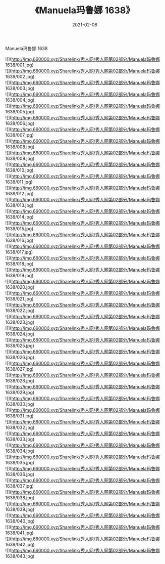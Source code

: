 ﻿---
layout: post
title:  《Manuela玛鲁娜 1638》
date:   2021-02-06
img: http://img.660000.xyz/Sharelink/秀人网/秀人网第02部分/Manuela玛鲁娜 1638/000.jpg
categories: [美女, 清纯, 唯美]
---

Manuela玛鲁娜 1638

  ![](http://img.660000.xyz/Sharelink/秀人网/秀人网第02部分/Manuela玛鲁娜 1638/001.jpg) <br> ![](http://img.660000.xyz/Sharelink/秀人网/秀人网第02部分/Manuela玛鲁娜 1638/002.jpg) <br> ![](http://img.660000.xyz/Sharelink/秀人网/秀人网第02部分/Manuela玛鲁娜 1638/003.jpg) <br> ![](http://img.660000.xyz/Sharelink/秀人网/秀人网第02部分/Manuela玛鲁娜 1638/004.jpg) <br> ![](http://img.660000.xyz/Sharelink/秀人网/秀人网第02部分/Manuela玛鲁娜 1638/005.jpg) <br> ![](http://img.660000.xyz/Sharelink/秀人网/秀人网第02部分/Manuela玛鲁娜 1638/006.jpg) <br> ![](http://img.660000.xyz/Sharelink/秀人网/秀人网第02部分/Manuela玛鲁娜 1638/007.jpg) <br> ![](http://img.660000.xyz/Sharelink/秀人网/秀人网第02部分/Manuela玛鲁娜 1638/008.jpg) <br> ![](http://img.660000.xyz/Sharelink/秀人网/秀人网第02部分/Manuela玛鲁娜 1638/009.jpg) <br> ![](http://img.660000.xyz/Sharelink/秀人网/秀人网第02部分/Manuela玛鲁娜 1638/010.jpg) <br> ![](http://img.660000.xyz/Sharelink/秀人网/秀人网第02部分/Manuela玛鲁娜 1638/011.jpg) <br> ![](http://img.660000.xyz/Sharelink/秀人网/秀人网第02部分/Manuela玛鲁娜 1638/012.jpg) <br> ![](http://img.660000.xyz/Sharelink/秀人网/秀人网第02部分/Manuela玛鲁娜 1638/013.jpg) <br> ![](http://img.660000.xyz/Sharelink/秀人网/秀人网第02部分/Manuela玛鲁娜 1638/014.jpg) <br> ![](http://img.660000.xyz/Sharelink/秀人网/秀人网第02部分/Manuela玛鲁娜 1638/015.jpg) <br> ![](http://img.660000.xyz/Sharelink/秀人网/秀人网第02部分/Manuela玛鲁娜 1638/016.jpg) <br> ![](http://img.660000.xyz/Sharelink/秀人网/秀人网第02部分/Manuela玛鲁娜 1638/017.jpg) <br> ![](http://img.660000.xyz/Sharelink/秀人网/秀人网第02部分/Manuela玛鲁娜 1638/018.jpg) <br> ![](http://img.660000.xyz/Sharelink/秀人网/秀人网第02部分/Manuela玛鲁娜 1638/019.jpg) <br> ![](http://img.660000.xyz/Sharelink/秀人网/秀人网第02部分/Manuela玛鲁娜 1638/020.jpg) <br> ![](http://img.660000.xyz/Sharelink/秀人网/秀人网第02部分/Manuela玛鲁娜 1638/021.jpg) <br> ![](http://img.660000.xyz/Sharelink/秀人网/秀人网第02部分/Manuela玛鲁娜 1638/022.jpg) <br> ![](http://img.660000.xyz/Sharelink/秀人网/秀人网第02部分/Manuela玛鲁娜 1638/023.jpg) <br> ![](http://img.660000.xyz/Sharelink/秀人网/秀人网第02部分/Manuela玛鲁娜 1638/024.jpg) <br> ![](http://img.660000.xyz/Sharelink/秀人网/秀人网第02部分/Manuela玛鲁娜 1638/025.jpg) <br> ![](http://img.660000.xyz/Sharelink/秀人网/秀人网第02部分/Manuela玛鲁娜 1638/026.jpg) <br> ![](http://img.660000.xyz/Sharelink/秀人网/秀人网第02部分/Manuela玛鲁娜 1638/027.jpg) <br> ![](http://img.660000.xyz/Sharelink/秀人网/秀人网第02部分/Manuela玛鲁娜 1638/028.jpg) <br> ![](http://img.660000.xyz/Sharelink/秀人网/秀人网第02部分/Manuela玛鲁娜 1638/029.jpg) <br> ![](http://img.660000.xyz/Sharelink/秀人网/秀人网第02部分/Manuela玛鲁娜 1638/030.jpg) <br> ![](http://img.660000.xyz/Sharelink/秀人网/秀人网第02部分/Manuela玛鲁娜 1638/031.jpg) <br> ![](http://img.660000.xyz/Sharelink/秀人网/秀人网第02部分/Manuela玛鲁娜 1638/032.jpg) <br> ![](http://img.660000.xyz/Sharelink/秀人网/秀人网第02部分/Manuela玛鲁娜 1638/033.jpg) <br> ![](http://img.660000.xyz/Sharelink/秀人网/秀人网第02部分/Manuela玛鲁娜 1638/034.jpg) <br> ![](http://img.660000.xyz/Sharelink/秀人网/秀人网第02部分/Manuela玛鲁娜 1638/035.jpg) <br> ![](http://img.660000.xyz/Sharelink/秀人网/秀人网第02部分/Manuela玛鲁娜 1638/036.jpg) <br> ![](http://img.660000.xyz/Sharelink/秀人网/秀人网第02部分/Manuela玛鲁娜 1638/037.jpg) <br> ![](http://img.660000.xyz/Sharelink/秀人网/秀人网第02部分/Manuela玛鲁娜 1638/038.jpg) <br> ![](http://img.660000.xyz/Sharelink/秀人网/秀人网第02部分/Manuela玛鲁娜 1638/039.jpg) <br> ![](http://img.660000.xyz/Sharelink/秀人网/秀人网第02部分/Manuela玛鲁娜 1638/040.jpg) <br> ![](http://img.660000.xyz/Sharelink/秀人网/秀人网第02部分/Manuela玛鲁娜 1638/041.jpg) <br> ![](http://img.660000.xyz/Sharelink/秀人网/秀人网第02部分/Manuela玛鲁娜 1638/042.jpg) <br> ![](http://img.660000.xyz/Sharelink/秀人网/秀人网第02部分/Manuela玛鲁娜 1638/043.jpg) <br>